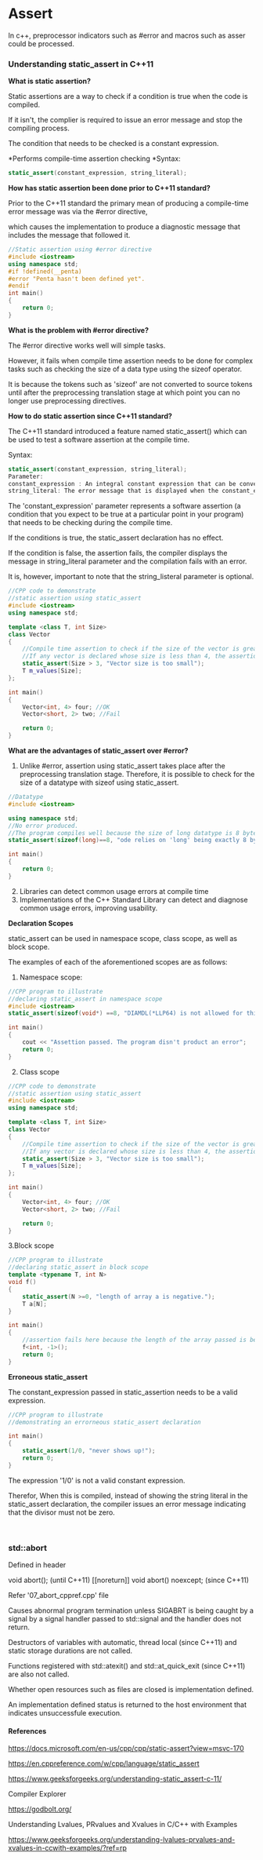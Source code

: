 # Assert

In c++, preprocessor indicators such as #error and macros such as asser could be processed.

### <b>Understanding static_assert in C++11</b>

<b>What is static assertion?</b>

Static assertions are a way to check if a condition is true when the code is compiled.

If it isn't, the complier is required to issue an error message and stop the compiling process.

The condition that needs to be checked is a constant expression.

*Performs compile-time assertion checking
*Syntax:
```C++
static_assert(constant_expression, string_literal);
```

<b>How has static assertion been done prior to C++11 standard?</b>

Prior to the C++11 standard the primary mean of producing a compile-time error message was via the #error directive,

which causes the implementation to produce a diagnostic message that includes the message that followed it.

```C++
//Static assertion using #error directive
#include <iostream>
using namespace std;
#if !defined(__penta)
#error "Penta hasn't been defined yet".
#endif
int main()
{
    return 0;
}
```

<b>What is the problem with #error directive?</b>

The #error directive works well will simple tasks. 

However, it fails when compile time assertion needs to be done for complex tasks such as checking the size of a data type using the sizeof operator.

It is because the tokens such as 'sizeof' are not converted to source tokens until after the preprocessing translation stage at 
which point you can no longer use preprocessing directives.

<b>How to do static assertion since C++11 standard?</b>

The C++11 standard introduced a feature named static_assert() which can be used to test a software assertion at the compile time.

Syntax:
```C++
static_assert(constant_expression, string_literal);
Parameter:
constant_expression : An integral constant expression that can be converted to a Boolean.
string_literal: The error message that is displayed when the constant_expression parameter is false.
```

The 'constant_expression' parameter represents a software assertion (a condition that you expect to be true at a particular point in your program)
that needs to be checking during the compile time. 

If the conditions is true, the static_assert declaration has no effect.

If the condition is false, the assertion fails, the compiler displays the message in string_literal parameter and the compilation fails with an error.

It is, however, important to note that the string_listeral parameter is optional.

```C++
//CPP code to demonstrate
//static assertion using static_assert
#include <iostream>
using namespace std;

template <class T, int Size>
class Vector
{
    //Compile time assertion to check if the size of the vector is greater than 3 or not.
    //If any vector is declared whose size is less than 4, the assertion will fail and display the string_literal
    static_assert(Size > 3, "Vector size is too small");
    T m_values[Size];
};

int main()
{
    Vector<int, 4> four; //OK
    Vector<short, 2> two; //Fail

    return 0;
}
```

<b>What are the advantages of static_assert over #error?</b>

1. Unlike #error, assertion using static_assert takes place after the preprocessing translation stage.
Therefore, it is possible to check for the size of a datatype with sizeof using static_assert.

```C++
//Datatype
#include <iostream>

using namespace std;
//No error produced.
//The program compiles well because the size of long datatype is 8 bytes
static_assert(sizeof(long)==8, "ode relies on 'long' being exactly 8 bytes");

int main()
{
    return 0;
}

```

2. Libraries can detect common usage errors at compile time
3. Implementations of the C++ Standard Library can detect and diagnose common usage errors, improving usability.

<b>Declaration Scopes</b>

static_assert can be used in namespace scope, class scope, as well as block scope.

The examples of each of the aforementioned scopes are as follows:

1. Namespace scope:
```C++
//CPP program to illustrate
//declaring static_assert in namespace scope
#include <iostream>
static_assert(sizeof(void*) ==8, "DIAMDL(*LLP64) is not allowed for this module.");

int main()
{
    cout << "Assettion passed. The program disn't product an error";
    return 0;
}
```

2. Class scope
```C++
//CPP code to demonstrate
//static assertion using static_assert
#include <iostream>
using namespace std;

template <class T, int Size>
class Vector
{
    //Compile time assertion to check if the size of the vector is greater than 3 or not.
    //If any vector is declared whose size is less than 4, the assertion will fail and display the string_literal
    static_assert(Size > 3, "Vector size is too small");
    T m_values[Size];
};

int main()
{
    Vector<int, 4> four; //OK
    Vector<short, 2> two; //Fail

    return 0;
}
```

3.Block scope
```C++
//CPP program to illustrate
//declaring static_assert in block scope
template <typename T, int N>
void f()
{
    static_assert(N >=0, "length of array a is negative.");
    T a[N];
}

int main()
{
    //assertion fails here because the length of the array passed is below 0
    f<int, -1>();
    return 0;
}
```

<b>Erroneous static_assert</b>

The constant_expression passed in static_assertion needs to be a valid expression.

```C++
//CPP program to illustrate
//demonstrating an errorneous static_assert declaration

int main()
{
    static_assert(1/0, "never shows up!");
    return 0;
}
```
The expression '1/0' is not a valid constant expression. 

Therefor, When this is compiled, instead of showing the string literal in the static_assert declaration, the compiler issues an error message indicating that the divisor must not be zero.

<br>

### <b>std::abort</b>

Defined in header <cstdlib>

void abort(); (until C++11)
[[noreturn]] void abort() noexcept; (since C++11)

Refer '07_abort_cppref.cpp' file

Causes abnormal program termination unless SIGABRT is being caught by a signal by a signal handler passed to std::signal and the handler does not return.

Destructors of variables with automatic, thread local (since C++11) and static storage durations are not called.

Functions registered with std::atexit() and std::at_quick_exit (since C++11) are also not called.

Whether open resources such as files are closed is implementation defined. 

An implementation defined status is returned to the host environment that indicates unsuccessfule execution.

#### <b>References</b>

<https://docs.microsoft.com/en-us/cpp/cpp/static-assert?view=msvc-170>

<https://en.cppreference.com/w/cpp/language/static_assert>

<https://www.geeksforgeeks.org/understanding-static_assert-c-11/>

Compiler Explorer

<https://godbolt.org/>

Understanding Lvalues, PRvalues and Xvalues in C/C++ with Examples

<https://www.geeksforgeeks.org/understanding-lvalues-prvalues-and-xvalues-in-ccwith-examples/?ref=rp>
